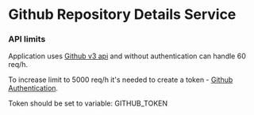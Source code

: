 # Github Repository Details Service

### API limits
Application uses [Github v3 api](https://docs.gradle.org) and without authentication can handle 60 req/h.

To increase limit to 5000 req/h it's needed to create a token - [Github Authentication](https://developer.github.com/v3/#authentication).

Token should be set to variable: GITHUB_TOKEN




